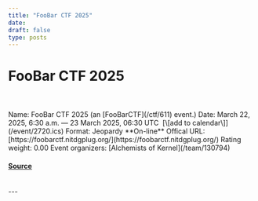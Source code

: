 ```yaml
---
title: "FooBar CTF 2025"
date: 
draft: false
type: posts
---
```

# FooBar CTF 2025

<br/>

<br/>
Name: FooBar CTF 2025 (an [FooBarCTF](/ctf/611) event.)  
Date: March 22, 2025, 6:30 a.m. — 23 March 2025, 06:30 UTC  [\[add to calendar\]](/event/2720.ics)  
Format: Jeopardy  
**On-line**  
Offical URL: [https://foobarctf.nitdgplug.org/](https://foobarctf.nitdgplug.org/)  
Rating weight: 0.00  
Event organizers: [Alchemists of Kernel](/team/130794)

#### [Source](https://ctftime.org/event/2720)

<br/>
---
